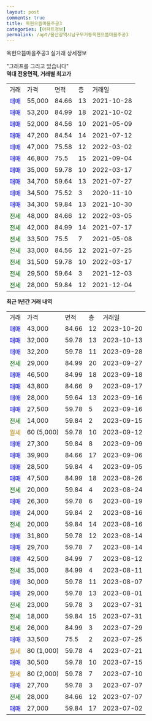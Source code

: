 ```yaml
---
layout: post
comments: true
title: 옥현으뜸마을주공3
categories: [아파트정보]
permalink: /apt/울산광역시남구무거동옥현으뜸마을주공3
---
```


옥현으뜸마을주공3 실거래 상세정보

<script type="text/javascript">
  google.charts.load('current', {'packages':['line', 'corechart']});
  google.charts.setOnLoadCallback(drawChart);

  function drawChart() {
    var data = new google.visualization.DataTable();
    data.addColumn('date', '거래일');
    data.addColumn('number', "매매");
    data.addColumn('number', "전세");
    data.addColumn('number', "전매");

    data.addRows([[new Date(Date.parse("2023-10-20")), 43000, null, null], [new Date(Date.parse("2023-10-13")), 32000, null, null], [new Date(Date.parse("2023-09-28")), 32200, null, null], [new Date(Date.parse("2023-09-27")), null, 29000, null], [new Date(Date.parse("2023-09-18")), 46500, null, null], [new Date(Date.parse("2023-09-17")), 43800, null, null], [new Date(Date.parse("2023-09-16")), 28000, null, null], [new Date(Date.parse("2023-09-16")), 27500, null, null], [new Date(Date.parse("2023-09-15")), null, 14000, null], [new Date(Date.parse("2023-09-12")), null, null, null], [new Date(Date.parse("2023-09-09")), 27300, null, null], [new Date(Date.parse("2023-09-06")), 39900, null, null], [new Date(Date.parse("2023-09-05")), 28500, null, null], [new Date(Date.parse("2023-08-26")), 47500, null, null], [new Date(Date.parse("2023-08-24")), null, 20000, null], [new Date(Date.parse("2023-08-19")), 26300, null, null], [new Date(Date.parse("2023-08-16")), 24000, null, null], [new Date(Date.parse("2023-08-16")), null, 20000, null], [new Date(Date.parse("2023-08-14")), 31800, null, null], [new Date(Date.parse("2023-08-14")), 29700, null, null], [new Date(Date.parse("2023-08-12")), 42500, null, null], [new Date(Date.parse("2023-08-11")), null, 35000, null], [new Date(Date.parse("2023-08-07")), 30000, null, null], [new Date(Date.parse("2023-08-01")), 29000, null, null], [new Date(Date.parse("2023-07-31")), null, 23000, null], [new Date(Date.parse("2023-07-31")), null, 18000, null], [new Date(Date.parse("2023-07-29")), null, 26000, null], [new Date(Date.parse("2023-07-25")), 33500, null, null], [new Date(Date.parse("2023-07-21")), null, null, null], [new Date(Date.parse("2023-07-15")), 30500, null, null], [new Date(Date.parse("2023-07-10")), null, null, null], [new Date(Date.parse("2023-07-07")), 27700, null, null], [new Date(Date.parse("2023-07-07")), null, 28000, null], [new Date(Date.parse("2023-07-02")), 27000, null, null]]);

    var options = {
      hAxis: {
        format: 'yyyy/MM/dd'
      },    
      lineWidth: 0,
      pointsVisible: true,    
      title: '최근 1년간 유형별 실거래가 분포',
      legend: { position: 'bottom' }
    };

    var formatter = new google.visualization.NumberFormat({pattern:'###,###'} );
    formatter.format(data, 1);
    formatter.format(data, 2);
    
    setTimeout(function() {
        var chart = new google.visualization.LineChart(document.getElementById('columnchart_material'));
        chart.draw(data, (options));
        document.getElementById('loading').style.display = 'none';
    }, 200);
  }
</script>


<div id="loading" style="z-index:20; display: block; margin-left: 0px">"그래프를 그리고 있습니다"</div>
<div id="columnchart_material" style="width: 95%; margin-left: 0px; display: block"></div>
<!-- contents start -->
<b>역대 전용면적, 거래별 최고가</b>
<table class="sortable">
    <tr>
      <td>거래</td>
      <td>가격</td>
      <td>면적</td>
      <td>층</td>
      <td>거래일</td>
    </tr>
        <tr>
          <td><a style="color: blue">매매</a></td>
          <td>55,000</td>
          <td>84.66</td>
          <td>13</td>
          <td>2021-10-28</td>
        </tr>            <tr>
          <td><a style="color: blue">매매</a></td>
          <td>53,200</td>
          <td>84.99</td>
          <td>18</td>
          <td>2021-10-02</td>
        </tr>            <tr>
          <td><a style="color: blue">매매</a></td>
          <td>52,000</td>
          <td>84.56</td>
          <td>10</td>
          <td>2021-05-09</td>
        </tr>            <tr>
          <td><a style="color: blue">매매</a></td>
          <td>47,200</td>
          <td>84.54</td>
          <td>14</td>
          <td>2021-07-12</td>
        </tr>            <tr>
          <td><a style="color: blue">매매</a></td>
          <td>47,000</td>
          <td>75.58</td>
          <td>12</td>
          <td>2022-03-02</td>
        </tr>            <tr>
          <td><a style="color: blue">매매</a></td>
          <td>46,800</td>
          <td>75.5</td>
          <td>15</td>
          <td>2021-09-04</td>
        </tr>            <tr>
          <td><a style="color: blue">매매</a></td>
          <td>35,000</td>
          <td>59.78</td>
          <td>10</td>
          <td>2022-03-17</td>
        </tr>            <tr>
          <td><a style="color: blue">매매</a></td>
          <td>34,700</td>
          <td>59.64</td>
          <td>13</td>
          <td>2021-07-27</td>
        </tr>            <tr>
          <td><a style="color: blue">매매</a></td>
          <td>34,500</td>
          <td>75.52</td>
          <td>3</td>
          <td>2020-11-10</td>
        </tr>            <tr>
          <td><a style="color: blue">매매</a></td>
          <td>34,300</td>
          <td>59.84</td>
          <td>13</td>
          <td>2021-10-30</td>
        </tr>        
        <tr>
              <td><a style="color: darkgreen">전세</a></td>
              <td>48,000</td>
              <td>84.66</td>
              <td>12</td>
              <td>2022-03-05</td>
            </tr>            <tr>
              <td><a style="color: darkgreen">전세</a></td>
              <td>42,000</td>
              <td>84.99</td>
              <td>14</td>
              <td>2021-07-17</td>
            </tr>            <tr>
              <td><a style="color: darkgreen">전세</a></td>
              <td>33,500</td>
              <td>75.5</td>
              <td>7</td>
              <td>2021-05-08</td>
            </tr>            <tr>
              <td><a style="color: darkgreen">전세</a></td>
              <td>33,000</td>
              <td>84.56</td>
              <td>12</td>
              <td>2021-07-25</td>
            </tr>            <tr>
              <td><a style="color: darkgreen">전세</a></td>
              <td>31,500</td>
              <td>59.78</td>
              <td>10</td>
              <td>2022-03-17</td>
            </tr>            <tr>
              <td><a style="color: darkgreen">전세</a></td>
              <td>29,500</td>
              <td>59.64</td>
              <td>3</td>
              <td>2021-12-03</td>
            </tr>            <tr>
              <td><a style="color: darkgreen">전세</a></td>
              <td>28,000</td>
              <td>59.84</td>
              <td>12</td>
              <td>2021-12-04</td>
            </tr>        
    
</table>

<b>최근 1년간 거래 내역</b>

<table class="sortable">
    <tr>
      <td>거래</td>
      <td>가격</td>
      <td>면적</td>
      <td>층</td>
      <td>거래일</td>
    </tr>
    <tr>
      <td><a style="color: blue">매매</a></td>
      <td>43,000</td>
      <td>84.66</td>
      <td>12</td>
      <td>2023-10-20</td>
    </tr>          <tr>
      <td><a style="color: blue">매매</a></td>
      <td>32,000</td>
      <td>59.78</td>
      <td>13</td>
      <td>2023-10-13</td>
    </tr>          <tr>
      <td><a style="color: blue">매매</a></td>
      <td>32,200</td>
      <td>59.78</td>
      <td>11</td>
      <td>2023-09-28</td>
    </tr>          <tr>
      <td><a style="color: darkgreen">전세</a></td>
      <td>29,000</td>
      <td>84.99</td>
      <td>20</td>
      <td>2023-09-27</td>
    </tr>          <tr>
      <td><a style="color: blue">매매</a></td>
      <td>46,500</td>
      <td>84.99</td>
      <td>18</td>
      <td>2023-09-18</td>
    </tr>          <tr>
      <td><a style="color: blue">매매</a></td>
      <td>43,800</td>
      <td>84.66</td>
      <td>9</td>
      <td>2023-09-17</td>
    </tr>          <tr>
      <td><a style="color: blue">매매</a></td>
      <td>28,000</td>
      <td>59.64</td>
      <td>13</td>
      <td>2023-09-16</td>
    </tr>          <tr>
      <td><a style="color: blue">매매</a></td>
      <td>27,500</td>
      <td>59.78</td>
      <td>5</td>
      <td>2023-09-16</td>
    </tr>          <tr>
      <td><a style="color: darkgreen">전세</a></td>
      <td>14,000</td>
      <td>59.84</td>
      <td>2</td>
      <td>2023-09-15</td>
    </tr>          <tr>
      <td><a style="color: darkgoldenrod">월세</a></td>
      <td>60 (5,000)</td>
      <td>59.78</td>
      <td>10</td>
      <td>2023-09-12</td>
    </tr>          <tr>
      <td><a style="color: blue">매매</a></td>
      <td>27,300</td>
      <td>59.84</td>
      <td>8</td>
      <td>2023-09-09</td>
    </tr>          <tr>
      <td><a style="color: blue">매매</a></td>
      <td>39,900</td>
      <td>84.66</td>
      <td>17</td>
      <td>2023-09-06</td>
    </tr>          <tr>
      <td><a style="color: blue">매매</a></td>
      <td>28,500</td>
      <td>59.84</td>
      <td>4</td>
      <td>2023-09-05</td>
    </tr>          <tr>
      <td><a style="color: blue">매매</a></td>
      <td>47,500</td>
      <td>84.99</td>
      <td>18</td>
      <td>2023-08-26</td>
    </tr>          <tr>
      <td><a style="color: darkgreen">전세</a></td>
      <td>20,000</td>
      <td>59.84</td>
      <td>4</td>
      <td>2023-08-24</td>
    </tr>          <tr>
      <td><a style="color: blue">매매</a></td>
      <td>26,300</td>
      <td>59.78</td>
      <td>6</td>
      <td>2023-08-19</td>
    </tr>          <tr>
      <td><a style="color: blue">매매</a></td>
      <td>24,000</td>
      <td>59.84</td>
      <td>2</td>
      <td>2023-08-16</td>
    </tr>          <tr>
      <td><a style="color: darkgreen">전세</a></td>
      <td>20,000</td>
      <td>59.84</td>
      <td>14</td>
      <td>2023-08-16</td>
    </tr>          <tr>
      <td><a style="color: blue">매매</a></td>
      <td>31,800</td>
      <td>59.78</td>
      <td>12</td>
      <td>2023-08-14</td>
    </tr>          <tr>
      <td><a style="color: blue">매매</a></td>
      <td>29,700</td>
      <td>59.78</td>
      <td>7</td>
      <td>2023-08-14</td>
    </tr>          <tr>
      <td><a style="color: blue">매매</a></td>
      <td>42,500</td>
      <td>84.99</td>
      <td>7</td>
      <td>2023-08-12</td>
    </tr>          <tr>
      <td><a style="color: darkgreen">전세</a></td>
      <td>35,000</td>
      <td>84.99</td>
      <td>4</td>
      <td>2023-08-11</td>
    </tr>          <tr>
      <td><a style="color: blue">매매</a></td>
      <td>30,000</td>
      <td>59.78</td>
      <td>11</td>
      <td>2023-08-07</td>
    </tr>          <tr>
      <td><a style="color: blue">매매</a></td>
      <td>29,000</td>
      <td>59.78</td>
      <td>13</td>
      <td>2023-08-01</td>
    </tr>          <tr>
      <td><a style="color: darkgreen">전세</a></td>
      <td>23,000</td>
      <td>59.78</td>
      <td>3</td>
      <td>2023-07-31</td>
    </tr>          <tr>
      <td><a style="color: darkgreen">전세</a></td>
      <td>18,000</td>
      <td>59.84</td>
      <td>15</td>
      <td>2023-07-31</td>
    </tr>          <tr>
      <td><a style="color: darkgreen">전세</a></td>
      <td>26,000</td>
      <td>84.99</td>
      <td>3</td>
      <td>2023-07-29</td>
    </tr>          <tr>
      <td><a style="color: blue">매매</a></td>
      <td>33,500</td>
      <td>75.5</td>
      <td>2</td>
      <td>2023-07-25</td>
    </tr>          <tr>
      <td><a style="color: darkgoldenrod">월세</a></td>
      <td>80 (1,000)</td>
      <td>59.78</td>
      <td>4</td>
      <td>2023-07-21</td>
    </tr>          <tr>
      <td><a style="color: blue">매매</a></td>
      <td>30,500</td>
      <td>59.78</td>
      <td>10</td>
      <td>2023-07-15</td>
    </tr>          <tr>
      <td><a style="color: darkgoldenrod">월세</a></td>
      <td>80 (2,000)</td>
      <td>59.78</td>
      <td>7</td>
      <td>2023-07-10</td>
    </tr>          <tr>
      <td><a style="color: blue">매매</a></td>
      <td>27,700</td>
      <td>59.78</td>
      <td>3</td>
      <td>2023-07-07</td>
    </tr>          <tr>
      <td><a style="color: darkgreen">전세</a></td>
      <td>28,000</td>
      <td>84.66</td>
      <td>12</td>
      <td>2023-07-07</td>
    </tr>          <tr>
      <td><a style="color: blue">매매</a></td>
      <td>27,000</td>
      <td>59.84</td>
      <td>17</td>
      <td>2023-07-02</td>
    </tr>      </table>
<!-- contents end -->    

